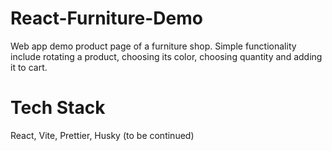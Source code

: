 # React-Furniture-Demo
Web app demo product page of a furniture shop. Simple functionality include rotating a product, choosing its color, choosing quantity and adding it to cart.

# Tech Stack
React, Vite, Prettier, Husky (to be continued)
